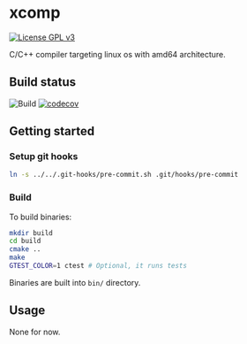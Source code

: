 # xcomp
[![License GPL v3](https://img.shields.io/badge/License-GPLv3-blue.svg)](https://www.gnu.org/licenses/gpl-3.0)

C/C++ compiler targeting linux os with amd64 architecture.

## Build status

![Build](https://github.com/huardti/xcomp/workflows/Build/badge.svg?branch=develop)
[![codecov](https://codecov.io/gh/huardti/xcomp/branch/develop/graph/badge.svg?token=8HWZIDVIQZ)](https://codecov.io/gh/huardti/xcomp)

## Getting started
### Setup git hooks
```sh
ln -s ../../.git-hooks/pre-commit.sh .git/hooks/pre-commit
```

### Build
To build binaries:
```sh
mkdir build
cd build
cmake ..
make
GTEST_COLOR=1 ctest # Optional, it runs tests
```
Binaries are built into `bin/` directory.

## Usage
None for now.
